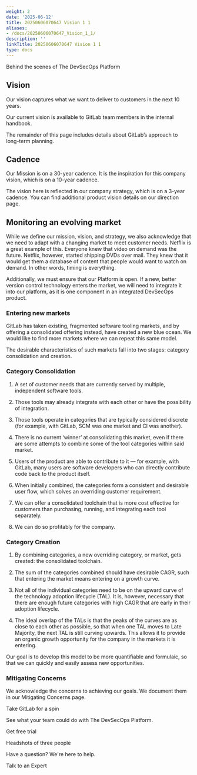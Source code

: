 ```yaml
---
weight: 2
date: '2025-06-12'
title: 20250606070647 Vision 1 1
aliases:
- /docs/20250606070647_Vision_1_1/
description: ''
linkTitle: 20250606070647 Vision 1 1
type: docs
---
```


Behind the scenes of The DevSecOps Platform

## Vision

Our vision captures what we want to deliver to customers in the next 10 years.

Our current vision is available to GitLab team members in the internal handbook.

The remainder of this page includes details about GitLab’s approach to long-term planning.

## Cadence

Our Mission is on a 30-year cadence. It is the inspiration for this company vision, which is on a 10-year cadence.

The vision here is reflected in our company strategy, which is on a 3-year cadence. You can find additional product vision details on our direction page.

## Monitoring an evolving market

While we define our mission, vision, and strategy, we also acknowledge that we need to adapt with a changing market to meet customer needs. Netflix is a great example of this. Everyone knew that video on demand was the future. Netflix, however, started shipping DVDs over mail. They knew that it would get them a database of content that people would want to watch on demand. In other words, timing is everything.

Additionally, we must ensure that our Platform is open. If a new, better version control technology enters the market, we will need to integrate it into our platform, as it is one component in an integrated DevSecOps product.

### Entering new markets

GitLab has taken existing, fragmented software tooling markets, and by offering a consolidated offering instead, have created a new blue ocean. We would like to find more markets where we can repeat this same model.

The desirable characteristics of such markets fall into two stages: category consolidation and creation.

### Category Consolidation

1. A set of customer needs that are currently served by multiple, independent software tools.

1. Those tools may already integrate with each other or have the possibility of integration.

1. Those tools operate in categories that are typically considered discrete (for example, with GitLab, SCM was one market and CI was another).

1. There is no current ‘winner’ at consolidating this market, even if there are some attempts to combine some of the tool categories within said market.

1. Users of the product are able to contribute to it — for example, with GitLab, many users are software developers who can directly contribute code back to the product itself.

1. When initially combined, the categories form a consistent and desirable user flow, which solves an overriding customer requirement.

1. We can offer a consolidated toolchain that is more cost effective for customers than purchasing, running, and integrating each tool separately.

1. We can do so profitably for the company.

### Category Creation

1. By combining categories, a new overriding category, or market, gets created: the consolidated toolchain.

1. The sum of the categories combined should have desirable CAGR, such that entering the market means entering on a growth curve.

1. Not all of the individual categories need to be on the upward curve of the technology adoption lifecycle (TAL). It is, however, necessary that there are enough future categories with high CAGR that are early in their adoption lifecycle.

1. The ideal overlap of the TALs is that the peaks of the curves are as close to each other as possible, so that when one TAL moves to Late Majority, the next TAL is still curving upwards. This allows it to provide an organic growth opportunity for the company in the markets it is entering.

Our goal is to develop this model to be more quantifiable and formulaic, so that we can quickly and easily assess new opportunities.

### Mitigating Concerns

We acknowledge the concerns to achieving our goals. We document them in our Mitigating Concerns page.

Take GitLab for a spin

See what your team could do with The DevSecOps Platform.

Get free trial

<!-- Unsupported block type: image -->

Headshots of three people

Have a question? We're here to help.

Talk to an Expert